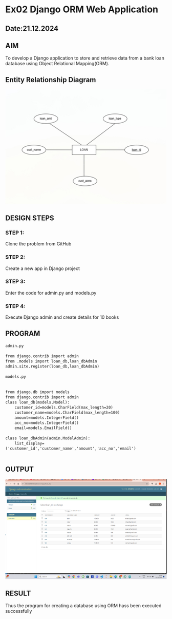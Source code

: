 # Ex02 Django ORM Web Application
## Date:21.12.2024 

## AIM
To develop a Django application to store and retrieve data from a bank loan database using Object Relational Mapping(ORM).

## Entity Relationship Diagram

![alt text](<entity diagram.jpg>)


## DESIGN STEPS

### STEP 1:
Clone the problem from GitHub

### STEP 2:
Create a new app in Django project

### STEP 3:
Enter the code for admin.py and models.py

### STEP 4:
Execute Django admin and create details for 10 books

## PROGRAM
```
admin.py

from django.contrib import admin
from .models import loan_db,loan_dbAdmin
admin.site.register(loan_db,loan_dbAdmin)

models.py


from django.db import models
from django.contrib import admin
class loan_db(models.Model):
    customer_id=models.CharField(max_length=20)
    customer_name=models.CharField(max_length=100)
    amount=models.IntegerField()
    acc_no=models.IntegerField()
    email=models.EmailField()

class loan_dbAdmin(admin.ModelAdmin):
    list_display=('customer_id','customer_name','amount','acc_no','email') 


```

## OUTPUT

![alt text](<Screenshot 2024-12-21 144729.png>)


## RESULT
Thus the program for creating a database using ORM hass been executed successfully

